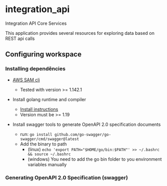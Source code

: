 # integration_api
Integration API Core Services

This application provides several resources for exploring data based on REST api calls

## Configuring workspace

### Installing dependêncies
- [AWS SAM cli](https://docs.aws.amazon.com/serverless-application-model/latest/developerguide/install-sam-cli.html)
    - Tested with version >= 1.142.1
    
- Install golang runtime and compiler
    - [Install instructions](https://go.dev/doc/install)
    - Version must be >= 1.19

- Install swagger tools to generate OpenAPI 2.0 specification documents 
    - run: `go install github.com/go-swagger/go-swagger/cmd/swagger@latest`
    - Add the binary to path
        - (linux) `echo 'export PATH="$HOME/go/bin:$PATH"' >> ~/.bashrc && source ~/.bashrc`
        - (windows) You need to add the go bin folder to you environment variables manually


### Generating OpenAPI 2.0 Specification (swagger)